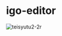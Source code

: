 # igo-editor
![teisyutu2-2r](https://user-images.githubusercontent.com/55012754/65386520-b93adc80-dd77-11e9-9d2e-220e9f3eb84f.gif)
